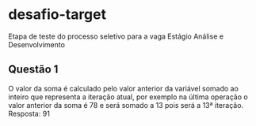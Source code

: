 # desafio-target

Etapa de teste do processo seletivo para a vaga Estágio Análise e Desenvolvimento

## Questão 1

O valor da soma é calculado pelo valor anterior da variável somado ao inteiro que representa a iteração atual, por exemplo na última operação o valor anterior da soma é 78 e será somado a 13 pois será a 13ª iteração.
Resposta: 91

